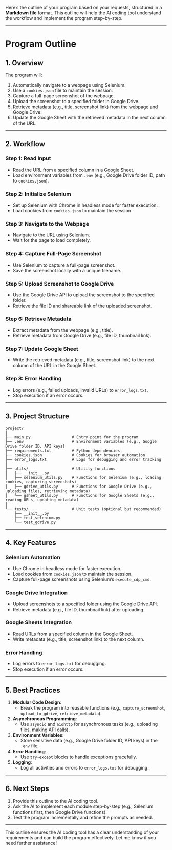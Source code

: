 Here’s the outline of your program based on your requests, structured in a **Markdown file** format. This outline will help the AI coding tool understand the workflow and implement the program step-by-step.

---

# **Program Outline**

## **1. Overview**
The program will:
1. Automatically navigate to a webpage using Selenium.
2. Use a `cookies.json` file to maintain the session.
3. Capture a full-page screenshot of the webpage.
4. Upload the screenshot to a specified folder in Google Drive.
5. Retrieve metadata (e.g., title, screenshot link) from the webpage and Google Drive.
6. Update the Google Sheet with the retrieved metadata in the next column of the URL.

---

## **2. Workflow**
### **Step 1: Read Input**
- Read the URL from a specified column in a Google Sheet.
- Load environment variables from `.env` (e.g., Google Drive folder ID, path to `cookies.json`).

### **Step 2: Initialize Selenium**
- Set up Selenium with Chrome in headless mode for faster execution.
- Load cookies from `cookies.json` to maintain the session.

### **Step 3: Navigate to the Webpage**
- Navigate to the URL using Selenium.
- Wait for the page to load completely.

### **Step 4: Capture Full-Page Screenshot**
- Use Selenium to capture a full-page screenshot.
- Save the screenshot locally with a unique filename.

### **Step 5: Upload Screenshot to Google Drive**
- Use the Google Drive API to upload the screenshot to the specified folder.
- Retrieve the file ID and shareable link of the uploaded screenshot.

### **Step 6: Retrieve Metadata**
- Extract metadata from the webpage (e.g., title).
- Retrieve metadata from Google Drive (e.g., file ID, thumbnail link).

### **Step 7: Update Google Sheet**
- Write the retrieved metadata (e.g., title, screenshot link) to the next column of the URL in the Google Sheet.

### **Step 8: Error Handling**
- Log errors (e.g., failed uploads, invalid URLs) to `error_logs.txt`.
- Stop execution if an error occurs.

---

## **3. Project Structure**
```
project/
│
├── main.py                  # Entry point for the program
├── .env                     # Environment variables (e.g., Google Drive folder ID, API keys)
├── requirements.txt         # Python dependencies
├── cookies.json             # Cookies for browser automation
├── error_logs.txt           # Logs for debugging and error tracking
│
├── utils/                   # Utility functions
│   ├── __init__.py
│   ├── selenium_utils.py    # Functions for Selenium (e.g., loading cookies, capturing screenshots)
│   ├── gdrive_utils.py      # Functions for Google Drive (e.g., uploading files, retrieving metadata)
│   └── gsheet_utils.py      # Functions for Google Sheets (e.g., reading URLs, updating metadata)
│
└── tests/                   # Unit tests (optional but recommended)
    ├── __init__.py
    ├── test_selenium.py
    └── test_gdrive.py
```

---

## **4. Key Features**
### **Selenium Automation**
- Use Chrome in headless mode for faster execution.
- Load cookies from `cookies.json` to maintain the session.
- Capture full-page screenshots using Selenium’s `execute_cdp_cmd`.

### **Google Drive Integration**
- Upload screenshots to a specified folder using the Google Drive API.
- Retrieve metadata (e.g., file ID, thumbnail link) after uploading.

### **Google Sheets Integration**
- Read URLs from a specified column in the Google Sheet.
- Write metadata (e.g., title, screenshot link) to the next column.

### **Error Handling**
- Log errors to `error_logs.txt` for debugging.
- Stop execution if an error occurs.

---

## **5. Best Practices**
1. **Modular Code Design**:
   - Break the program into reusable functions (e.g., `capture_screenshot`, `upload_to_gdrive`, `retrieve_metadata`).
2. **Asynchronous Programming**:
   - Use `asyncio` and `aiohttp` for asynchronous tasks (e.g., uploading files, making API calls).
3. **Environment Variables**:
   - Store sensitive data (e.g., Google Drive folder ID, API keys) in the `.env` file.
4. **Error Handling**:
   - Use `try-except` blocks to handle exceptions gracefully.
5. **Logging**:
   - Log all activities and errors to `error_logs.txt` for debugging.

---

## **6. Next Steps**
1. Provide this outline to the AI coding tool.
2. Ask the AI to implement each module step-by-step (e.g., Selenium functions first, then Google Drive functions).
3. Test the program incrementally and refine the prompts as needed.

---

This outline ensures the AI coding tool has a clear understanding of your requirements and can build the program effectively. Let me know if you need further assistance!